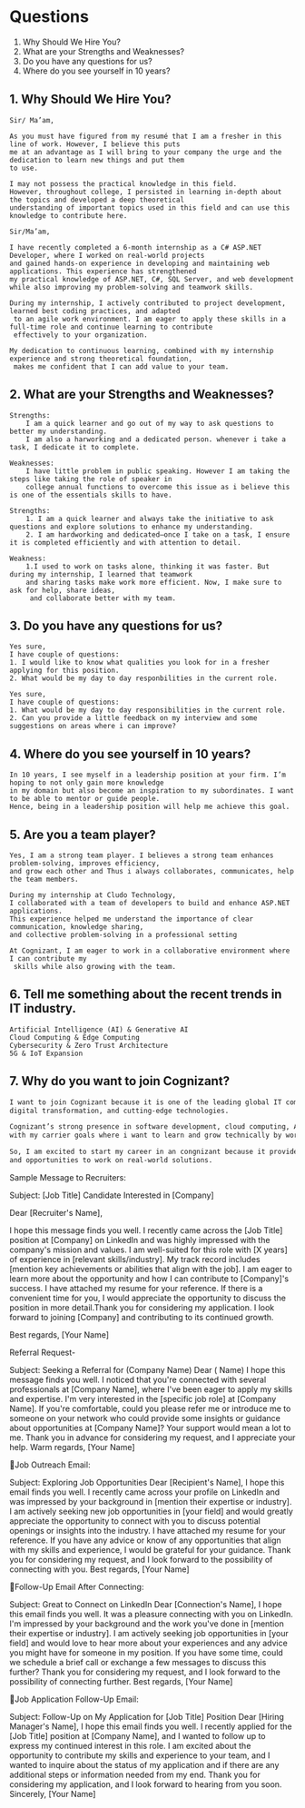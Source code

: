 # Questions 
1. Why Should We Hire You?
2. What are your Strengths and Weaknesses?
3. Do you have any questions for us?
4. Where do you see yourself in 10 years?

##  1. Why Should We Hire You?
```
Sir/ Ma’am, 

As you must have figured from my resumé that I am a fresher in this line of work. However, I believe this puts 
me at an advantage as I will bring to your company the urge and the dedication to learn new things and put them 
to use. 

I may not possess the practical knowledge in this field.
However, throughout college, I persisted in learning in-depth about the topics and developed a deep theoretical 
understanding of important topics used in this field and can use this knowledge to contribute here.
```

```
Sir/Ma’am,

I have recently completed a 6-month internship as a C# ASP.NET Developer, where I worked on real-world projects 
and gained hands-on experience in developing and maintaining web applications. This experience has strengthened 
my practical knowledge of ASP.NET, C#, SQL Server, and web development while also improving my problem-solving and teamwork skills.

During my internship, I actively contributed to project development, learned best coding practices, and adapted
 to an agile work environment. I am eager to apply these skills in a full-time role and continue learning to contribute 
 effectively to your organization.

My dedication to continuous learning, combined with my internship experience and strong theoretical foundation,
 makes me confident that I can add value to your team.
```

## 2. What are your Strengths and Weaknesses?
```
Strengths:
    I am a quick learner and go out of my way to ask questions to better my understanding.
    I am also a harworking and a dedicated person. whenever i take a task, I dedicate it to complete.

Weaknesses:
    I have little problem in public speaking. However I am taking the steps like taking the role of speaker in
    college annual functions to overcome this issue as i believe this is one of the essentials skills to have.
```

```
Strengths:
    1. I am a quick learner and always take the initiative to ask questions and explore solutions to enhance my understanding.
    2. I am hardworking and dedicated—once I take on a task, I ensure it is completed efficiently and with attention to detail.

Weakness:
    1.I used to work on tasks alone, thinking it was faster. But during my internship, I learned that teamwork 
    and sharing tasks make work more efficient. Now, I make sure to ask for help, share ideas,
     and collaborate better with my team.
```
## 3. Do you have any questions for us?
```
Yes sure,
I have couple of questions:
1. I would like to know what qualities you look for in a fresher applying for this position.
2. What would be my day to day responbilities in the current role.
```

```
Yes sure,
I have couple of questions:
1. What would be my day to day responsibilities in the current role.
2. Can you provide a little feedback on my interview and some suggestions on areas where i can improve?
```
## 4. Where do you see yourself in 10 years?
```
In 10 years, I see myself in a leadership position at your firm. I’m hoping to not only gain more knowledge 
in my domain but also become an inspiration to my subordinates. I want to be able to mentor or guide people. 
Hence, being in a leadership position will help me achieve this goal.
```

## 5. Are you a team player?
```
Yes, I am a strong team player. I believes a strong team enhances problem-solving, improves efficiency, 
and grow each other and Thus i always collaborates, communicates, help the team members.

During my internship at Cludo Technology, 
I collaborated with a team of developers to build and enhance ASP.NET applications. 
This experience helped me understand the importance of clear communication, knowledge sharing, 
and collective problem-solving in a professional setting

At Cognizant, I am eager to work in a collaborative environment where I can contribute my
 skills while also growing with the team.
```

## 6. Tell me something about the recent trends in IT industry.
```
Artificial Intelligence (AI) & Generative AI 
Cloud Computing & Edge Computing
Cybersecurity & Zero Trust Architecture
5G & IoT Expansion
```

## 7. Why do you want to join Cognizant?
```markdown
I want to join Cognizant because it is one of the leading global IT companies that focuses on innovation,
digital transformation, and cutting-edge technologies.

Cognizant’s strong presence in software development, cloud computing, AI, and digital solutions aligns perfectly well 
with my carrier goals where i want to learn and grow technically by working on real world challenging projects.

So, I am excited to start my career in an congnizant because it provides a dynamic learning environment, diverse projects, 
and opportunities to work on real-world solutions.

```

Sample Message to Recruiters:

Subject: [Job Title] Candidate Interested in [Company]

Dear [Recruiter's Name],

I hope this message finds you well. I recently came across the [Job Title] position at [Company] on LinkedIn and was highly impressed with the company's mission and values.
I am well-suited for this role with [X years] of experience in [relevant skills/industry]. My track record includes [mention key achievements or abilities that align with the job].
I am eager to learn more about the opportunity and how I can contribute to [Company]'s success. I have attached my resume for your reference. If there is a convenient time for you, I would appreciate the opportunity to discuss the position in more detail.Thank you for considering my application. I look forward to joining [Company] and contributing to its continued growth.

Best regards, [Your Name]


 Referral Request-

Subject: Seeking a Referral for (Company Name)
Dear ( Name)
I hope this message finds you well. I noticed that you're connected with several professionals at [Company Name], where I've been eager to apply my skills and expertise. I'm very interested in the [specific job role] at [Company Name].
If you're comfortable, could you please refer me or introduce me to someone on your network who could provide some insights or guidance about opportunities at [Company Name]? Your support would mean a lot to me.
Thank you in advance for considering my request, and I appreciate your help.
Warm regards,
[Your Name]

📌Job Outreach Email:

Subject: Exploring Job Opportunities
Dear [Recipient's Name],
I hope this email finds you well. I recently came across your profile on LinkedIn and was impressed by your background in [mention their expertise or industry]. I am actively seeking new job opportunities in [your field] and would greatly appreciate the opportunity to connect with you to discuss potential openings or insights into the industry.
I have attached my resume for your reference. If you have any advice or know of any opportunities that align with my skills and experience, I would be grateful for your guidance.
Thank you for considering my request, and I look forward to the possibility of connecting with you.
Best regards,
[Your Name]

📌Follow-Up Email After Connecting:

Subject: Great to Connect on LinkedIn
Dear [Connection's Name],
I hope this email finds you well. It was a pleasure connecting with you on LinkedIn. I'm impressed by your background and the work you've done in [mention their expertise or industry].
I am actively seeking job opportunities in [your field] and would love to hear more about your experiences and any advice you might have for someone in my position. If you have some time, could we schedule a brief call or exchange a few messages to discuss this further?
Thank you for considering my request, and I look forward to the possibility of connecting further.
Best regards,
[Your Name]

📌Job Application Follow-Up Email:

Subject: Follow-Up on My Application for [Job Title] Position
Dear [Hiring Manager's Name],
I hope this email finds you well. I recently applied for the [Job Title] position at [Company Name], and I wanted to follow up to express my continued interest in this role.
I am excited about the opportunity to contribute my skills and experience to your team, and I wanted to inquire about the status of my application and if there are any additional steps or information needed from my end.
Thank you for considering my application, and I look forward to hearing from you soon.
Sincerely,
[Your Name]
